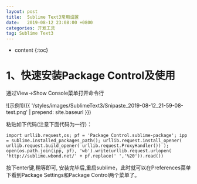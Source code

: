 ```yaml
---
layout: post
title:  Sublime Text3常用设置
date:   2019-08-12 23:08:00 +0800
categories: 开发工具
tag: Sublime Text3
---
```


* content
{:toc}

# 1、快速安装Package Control及使用

通过View->Show Console菜单打开命令行

![示例1]({{ '/styles/images/SublimeText3/Snipaste_2019-08-12_21-59-08-test.png' | prepend: site.baseurl  }})

粘贴如下代码(注意下面代码为一行)：

```
import urllib.request,os; pf = 'Package Control.sublime-package'; ipp = sublime.installed_packages_path(); urllib.request.install_opener( urllib.request.build_opener( urllib.request.ProxyHandler()) ); open(os.path.join(ipp, pf), 'wb').write(urllib.request.urlopen( 'http://sublime.wbond.net/' + pf.replace(' ','%20')).read())
```

按下enter键,稍等即可, 
安装完毕后,重启sublime，此时就可以在Preferences菜单下看到Package Settings和Package Control两个菜单了。







